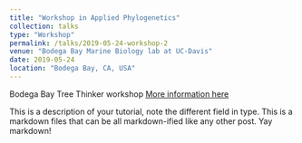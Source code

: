 ```yaml
---
title: "Workshop in Applied Phylogenetics"
collection: talks
type: "Workshop"
permalink: /talks/2019-05-24-workshop-2
venue: "Bodega Bay Marine Biology lab at UC-Davis"
date: 2019-05-24
location: "Bodega Bay, CA, USA"
---
```

Bodega Bay Tree Thinker workshop
[More information here](http://treethinkers.org/2019-workshop/)

This is a description of your tutorial, note the different field in type. This is a markdown files that can be all markdown-ified like any other post. Yay markdown!
